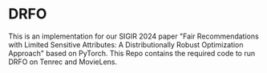 # DRFO
This is an implementation for our SIGIR 2024 paper "Fair Recommendations with Limited Sensitive Attributes: A Distributionally Robust Optimization Approach" based on PyTorch. This Repo contains the required code to run DRFO on Tenrec and MovieLens.
